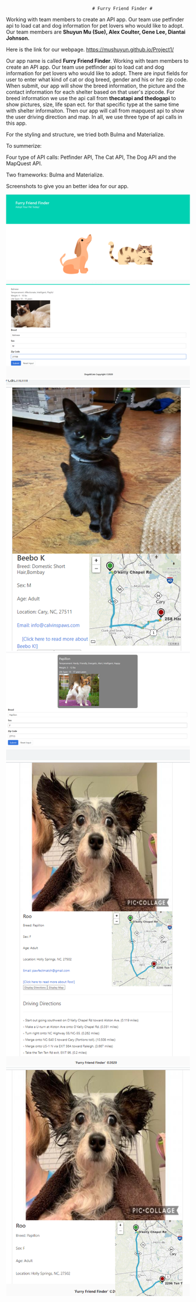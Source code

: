 
                                     # Furry Friend Finder #
Working with team members to create an API app. Our team use petfinder api to load cat and dog information for pet lovers who would like to adopt. Our team members are __Shuyun Mu (Sue), Alex Coulter, Gene Lee, Diantai Johnson.__


Here is the link for our webpage. https://mushuyun.github.io/Project1/

                               
Our app name is called __Furry Friend Finder__. Working with team members to create an API app. Our team use petfinder api to load cat and dog information for pet lovers who would like to adopt. There are input fields for user to enter what kind of cat or dog breed, gender and his or her zip code. When submit, our app will show the breed information, the picture and the contact information for each shelter based on that user's zipcode. For breed information we use the api call from __thecatapi and thedogapi__ to show pictures, size, life span ect. for that specific type at the same time with shelter informaiton. Then our app will call from mapquest api to show the user driving direction and map. In all, we use three type of api calls in this app. 

For the styling and structure, we tried both Bulma and Materialize. 

To summerize: 

Four type of API calls: Petfinder API, The Cat API, The Dog API and the MapQuest API. 

Two frameworks: Bulma and Materialize.

Screenshots to give you an better idea for our app.


![FFFinder](styles/images/screenshot2.png)
![FFFinder](styles/images/screenshot1.png)
![FFFinder](styles/images/screenshot3.png)
![FFFinder](styles/images/screenshot4.png)
![FFFinder](styles/images/screenshot5.png)
![FFFinder](styles/images/screenshot6.png)


